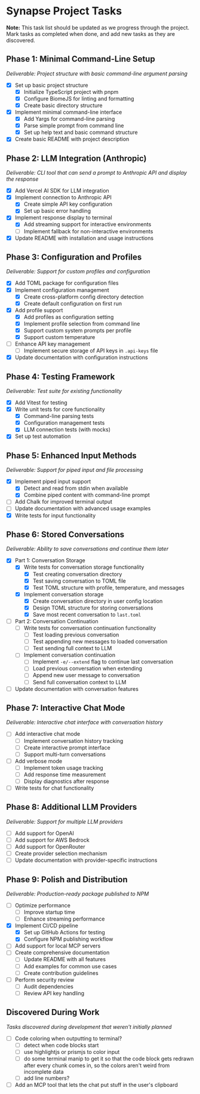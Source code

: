 # Synapse Project Tasks

**Note:** This task list should be updated as we progress through the project. Mark tasks as completed when done, and add new tasks as they are discovered.

## Phase 1: Minimal Command-Line Setup
*Deliverable: Project structure with basic command-line argument parsing*

- [x] Set up basic project structure
  - [x] Initialize TypeScript project with pnpm
  - [x] Configure BiomeJS for linting and formatting
  - [x] Create basic directory structure
- [x] Implement minimal command-line interface
  - [x] Add Yargs for command-line parsing
  - [x] Parse simple prompt from command line
  - [x] Set up help text and basic command structure
- [x] Create basic README with project description

## Phase 2: LLM Integration (Anthropic)
*Deliverable: CLI tool that can send a prompt to Anthropic API and display the response*

- [x] Add Vercel AI SDK for LLM integration
- [x] Implement connection to Anthropic API
  - [x] Create simple API key configuration
  - [x] Set up basic error handling
- [x] Implement response display to terminal
  - [x] Add streaming support for interactive environments
  - [ ] Implement fallback for non-interactive environments
- [x] Update README with installation and usage instructions

## Phase 3: Configuration and Profiles
*Deliverable: Support for custom profiles and configuration*

- [x] Add TOML package for configuration files
- [x] Implement configuration management
  - [x] Create cross-platform config directory detection
  - [x] Create default configuration on first run
- [x] Add profile support
  - [x] Add profiles as configuration setting
  - [x] Implement profile selection from command line
  - [x] Support custom system prompts per profile
  - [x] Support custom temperature
- [ ] Enhance API key management
  - [ ] Implement secure storage of API keys in `.api-keys` file
- [x] Update documentation with configuration instructions

## Phase 4: Testing Framework
*Deliverable: Test suite for existing functionality*

- [x] Add Vitest for testing
- [x] Write unit tests for core functionality
  - [x] Command-line parsing tests
  - [x] Configuration management tests
  - [x] LLM connection tests (with mocks)
- [x] Set up test automation

## Phase 5: Enhanced Input Methods
*Deliverable: Support for piped input and file processing*

- [x] Implement piped input support
  - [x] Detect and read from stdin when available
  - [x] Combine piped content with command-line prompt
- [ ] Add Chalk for improved terminal output
- [ ] Update documentation with advanced usage examples
- [x] Write tests for input functionality

## Phase 6: Stored Conversations
*Deliverable: Ability to save conversations and continue them later*

- [x] Part 1: Conversation Storage
  - [x] Write tests for conversation storage functionality
    - [x] Test creating conversation directory
    - [x] Test saving conversation to TOML file
    - [x] Test TOML structure with profile, temperature, and messages
  - [x] Implement conversation storage
    - [x] Create conversation directory in user config location
    - [x] Design TOML structure for storing conversations
    - [x] Save most recent conversation to `last.toml`

- [ ] Part 2: Conversation Continuation
  - [ ] Write tests for conversation continuation functionality
    - [ ] Test loading previous conversation
    - [ ] Test appending new messages to loaded conversation
    - [ ] Test sending full context to LLM
  - [ ] Implement conversation continuation
    - [ ] Implement `-e/--extend` flag to continue last conversation
    - [ ] Load previous conversation when extending
    - [ ] Append new user message to conversation
    - [ ] Send full conversation context to LLM

- [ ] Update documentation with conversation features

## Phase 7: Interactive Chat Mode
*Deliverable: Interactive chat interface with conversation history*

- [ ] Add interactive chat mode
  - [ ] Implement conversation history tracking
  - [ ] Create interactive prompt interface
  - [ ] Support multi-turn conversations
- [ ] Add verbose mode
  - [ ] Implement token usage tracking
  - [ ] Add response time measurement
  - [ ] Display diagnostics after response
- [ ] Write tests for chat functionality

## Phase 8: Additional LLM Providers
*Deliverable: Support for multiple LLM providers*

- [ ] Add support for OpenAI
- [ ] Add support for AWS Bedrock
- [ ] Add support for OpenRouter
- [ ] Create provider selection mechanism
- [ ] Update documentation with provider-specific instructions

## Phase 9: Polish and Distribution
*Deliverable: Production-ready package published to NPM*

- [ ] Optimize performance
  - [ ] Improve startup time
  - [ ] Enhance streaming performance
- [x] Implement CI/CD pipeline
  - [x] Set up GitHub Actions for testing
  - [x] Configure NPM publishing workflow
- [ ] Add support for local MCP servers
- [ ] Create comprehensive documentation
  - [ ] Update README with all features
  - [ ] Add examples for common use cases
  - [ ] Create contribution guidelines
- [ ] Perform security review
  - [ ] Audit dependencies
  - [ ] Review API key handling

## Discovered During Work
*Tasks discovered during development that weren't initially planned*

- [ ] Code coloring when outputting to terminal?
  - [ ] detect when code blocks start
  - [ ] use highlightjs or prismjs to color input
  - [ ] do some terminal manip to get it so that the code block gets redrawn after every chunk comes in, so the colors aren't weird from incomplete data
  - [ ] add line numbers?
- [ ] Add an MCP tool that lets the chat put stuff in the user's clipboard
